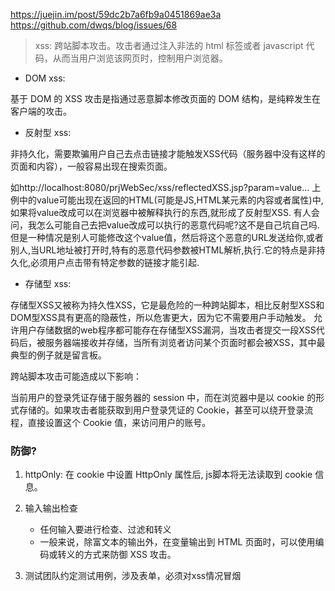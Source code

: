 https://juejin.im/post/59dc2b7a6fb9a0451869ae3a
https://github.com/dwqs/blog/issues/68

> xss: 跨站脚本攻击。攻击者通过注入非法的 html 标签或者 javascript 代码，从而当用户浏览该网页时，控制用户浏览器。

* DOM xss:

基于 DOM 的 XSS 攻击是指通过恶意脚本修改页面的 DOM 结构，是纯粹发生在客户端的攻击。

* 反射型 xss:

非持久化，需要欺骗用户自己去点击链接才能触发XSS代码（服务器中没有这样的页面和内容），一般容易出现在搜索页面。

如http://localhost:8080/prjWebSec/xss/reflectedXSS.jsp?param=value...
上例中的value可能出现在返回的HTML(可能是JS,HTML某元素的内容或者属性)中,
如果将value改成可以在浏览器中被解释执行的东西,就形成了反射型XSS.
有人会问，我怎么可能自己去把value改成可以执行的恶意代码呢?这不是自己坑自己吗.
但是一种情况是别人可能修改这个value值，然后将这个恶意的URL发送给你,或者别人,当URL地址被打开时,特有的恶意代码参数被HTML解析,执行.它的特点是非持久化,必须用户点击带有特定参数的链接才能引起.


* 存储型 xss:

存储型XSS又被称为持久性XSS，它是最危险的一种跨站脚本，相比反射型XSS和DOM型XSS具有更高的隐蔽性，所以危害更大，因为它不需要用户手动触发。 允许用户存储数据的web程序都可能存在存储型XSS漏洞，当攻击者提交一段XSS代码后，被服务器端接收并存储，当所有浏览者访问某个页面时都会被XSS，其中最典型的例子就是留言板。

跨站脚本攻击可能造成以下影响：

当前用户的登录凭证存储于服务器的 session 中，而在浏览器中是以 cookie 的形式存储的。如果攻击者能获取到用户登录凭证的 Cookie，甚至可以绕开登录流程，直接设置这个 Cookie 值，来访问用户的账号。

### 防御?

1. httpOnly: 在 cookie 中设置 HttpOnly 属性后, js脚本将无法读取到 cookie 信息。

2. 输入输出检查
    * 任何输入要进行检查、过滤和转义
    * 一般来说，除富文本的输出外，在变量输出到 HTML 页面时，可以使用编码或转义的方式来防御 XSS 攻击。

3. 测试团队约定测试用例，涉及表单，必须对xss情况冒烟
